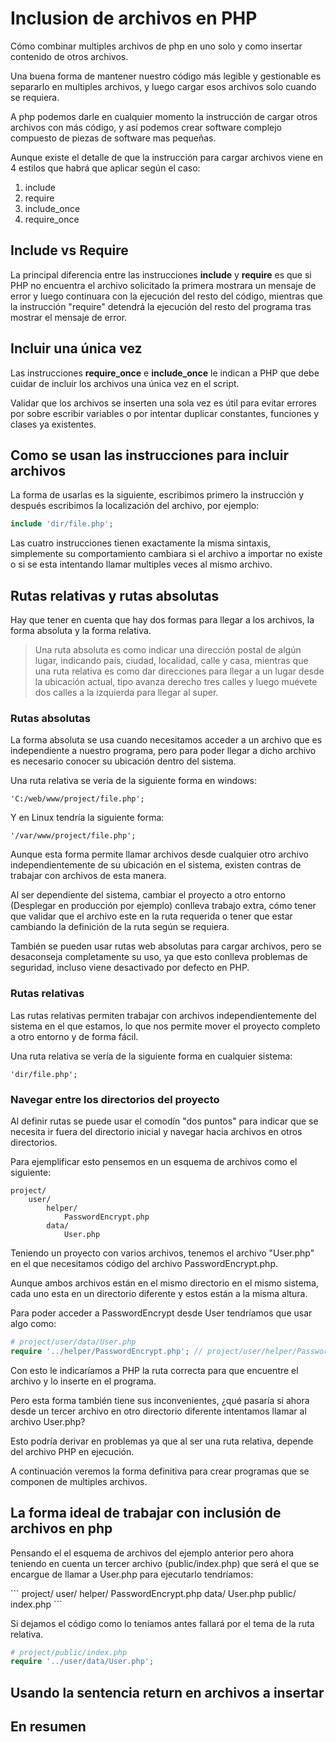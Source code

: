 # Inclusion de archivos en PHP

Cómo combinar multiples archivos de php en uno solo y como insertar contenido de otros archivos.

<p>Una buena forma de mantener nuestro código más legible y gestionable es separarlo en multiples archivos, y luego cargar esos archivos solo cuando se requiera.</p>

<p>A php podemos darle en cualquier momento la instrucción de cargar otros archivos con más código, y así podemos crear software complejo compuesto de piezas de software mas pequeñas.</p>

<p>Aunque existe el detalle de que la instrucción para cargar archivos viene en 4 estilos que habrá que aplicar según el caso:</p>

<ol type="1">
    <li>include</li>
    <li>require</li>
    <li>include_once</li>
    <li>require_once</li>
</ol>


## Include vs Require

<p>La principal diferencia entre las instrucciones <strong>include</strong> y <strong>require</strong> es que si PHP no encuentra el archivo solicitado la primera mostrara un mensaje de error y luego continuara con la ejecución del resto del código, mientras que la instrucción "require" detendrá la ejecución del resto del programa tras mostrar el mensaje de error.</p>


## Incluir una única vez

<p>Las instrucciones <strong>require_once</strong> e <strong>include_once</strong> le indican a PHP que debe cuidar de incluir los archivos una única vez en el script.</p>

<p>Validar que los archivos se inserten una sola vez es útil para evitar errores por sobre escribir variables o por intentar duplicar constantes, funciones y clases ya existentes.</p>

## Como se usan las instrucciones para incluir archivos

<p>La forma de usarlas es la siguiente, escribimos primero la instrucción y después escribimos la localización del archivo, por ejemplo:</p>

```php
include 'dir/file.php';
```

<p>Las cuatro instrucciones tienen exactamente la misma sintaxis, simplemente su comportamiento cambiara si el archivo a importar no existe o si se esta intentando llamar multiples veces al mismo archivo.</p>

## Rutas relativas y rutas absolutas

<p>Hay que tener en cuenta que hay dos formas para llegar a los archivos, la forma absoluta y la forma relativa.</p>

<blockquote>Una ruta absoluta es como indicar una dirección postal de algún lugar, indicando país, ciudad, localidad, calle y casa, mientras que una ruta relativa es como dar direcciones para llegar a un lugar desde la ubicación actual, tipo avanza derecho tres calles y luego muévete dos calles a la izquierda para llegar al super.</blockquote>

### Rutas absolutas
<p>La forma absoluta se usa cuando necesitamos acceder a un archivo que es independiente a nuestro programa, pero para poder llegar a dicho archivo es necesario conocer su ubicación dentro del sistema.</p>

<p>Una ruta relativa se vería de la siguiente forma en windows:</p>

```
'C:/web/www/project/file.php';
```

<p>Y en Linux tendría la siguiente forma:</p>

```
'/var/www/project/file.php';
```

<p>Aunque esta forma permite llamar archivos desde cualquier otro archivo independientemente de su ubicación en el sistema, existen contras de trabajar con archivos de esta manera.</p>

<p>Al ser dependiente del sistema, cambiar el proyecto a otro entorno (Desplegar en producción por ejemplo) conlleva trabajo extra, cómo tener que validar que el archivo este en la ruta requerida o tener que estar cambiando la definición de la ruta según se requiera.</p>

<p>También se pueden usar rutas web absolutas para cargar archivos, pero se desaconseja completamente su uso, ya que esto conlleva problemas de seguridad, incluso viene desactivado por defecto en PHP.</p>

### Rutas relativas

<p>Las rutas relativas permiten trabajar con archivos independientemente del sistema en el que estamos, lo que nos permite mover el proyecto completo a otro entorno y de forma fácil.</p>

<p>Una ruta relativa se vería de la siguiente forma en cualquier sistema:<p>

```
'dir/file.php';
```

### Navegar entre los directorios del proyecto

<p>Al definir rutas se puede usar el comodín "dos puntos" para indicar que se necesita ir fuera del directorio inicial y navegar hacia archivos en otros directorios.</p>

<p>Para ejemplificar esto pensemos en un esquema de archivos como el siguiente:</p>

```
project/
    user/
        helper/
            PasswordEncrypt.php
        data/
            User.php
```
<p>Teniendo un proyecto con varios archivos, tenemos el archivo "User.php" en el que necesitamos código del archivo PasswordEncrypt.php.</p> 

<p>Aunque ambos archivos están en el mismo directorio en el mismo sistema, cada uno esta en un directorio diferente y estos están a la misma altura.</p>

<p>Para poder acceder a PasswordEncrypt desde User tendríamos que usar algo como:</p>

```php
# project/user/data/User.php
require '../helper/PasswordEncrypt.php'; // project/user/helper/PasswordEncrypt.php
```

<p>Con esto le indicaríamos a PHP la ruta correcta para que encuentre el archivo y lo inserte en el programa.</p>

<p>Pero esta forma también tiene sus inconvenientes, ¿qué pasaría si ahora desde un tercer archivo en otro directorio diferente intentamos llamar al archivo User.php?</p>

<p>Esto podría derivar en problemas ya que al ser una ruta relativa, depende del archivo PHP en ejecución.</p>

<p>A continuación veremos la forma definitiva para crear programas que se componen de multiples archivos.</p>

## La forma ideal de trabajar con inclusión de archivos en php

<p>Pensando el el esquema de archivos del ejemplo anterior pero ahora teniendo en cuenta un tercer archivo (public/index.php) que será el que se encargue de llamar a User.php para ejecutarlo tendríamos:</p>
```
project/
    user/
        helper/
            PasswordEncrypt.php
        data/
            User.php
    public/
        index.php
```
<p>Si dejamos el código como lo teníamos antes fallará por el tema de la ruta relativa.</p>

```php
# project/public/index.php
require '../user/data/User.php'; 
```


## Usando la sentencia return en archivos a insertar


## En resumen